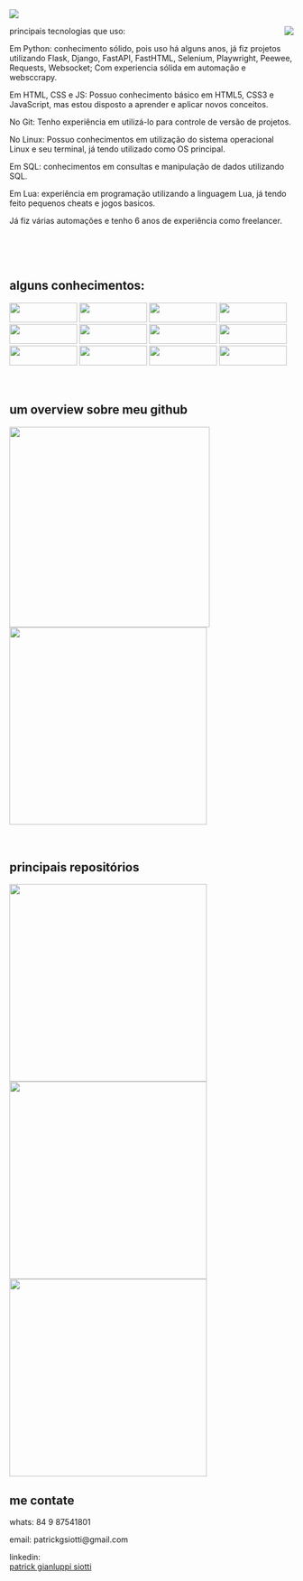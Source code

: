 <img src="https://capsule-render.vercel.app/api?type=waving&height=300&color=0:FE207B,100:ffbf60&text=Seja%20bem%20vindo&fontAlign=50&fontAlignY=30&desc=ao%20meu%20portifólio👋&descAlignY=50">

<div>
  <img align="right", src="https://gist.githubusercontent.com/patrick-siotti/46f4e22cb407d04008d14a4be9325ab9/raw/54e7cd03df670e99f55c4cef4137d041de9dd4d8/placa_patrick.svg">
  <div>
    <p>principais tecnologias que uso:</p> 
    <p>Em Python: conhecimento sólido, pois uso há alguns anos, já fiz projetos utilizando Flask, Django, FastAPI, FastHTML, Selenium, Playwright, Peewee, Requests, Websocket; Com experiencia sólida em automação e websccrapy.</p> 
    <p>Em HTML, CSS e JS: Possuo conhecimento básico em HTML5, CSS3 e JavaScript, mas estou disposto a aprender e aplicar novos conceitos.</p> 
    <p>No Git: Tenho experiência em utilizá-lo para controle de versão de projetos.</p> 
    <p>No Linux: Possuo conhecimentos em utilização do sistema operacional Linux e seu terminal, já tendo utilizado como OS principal.</p> 
    <p>Em SQL: conhecimentos em consultas e manipulação de dados utilizando SQL.</p> 
    <p>Em Lua: experiência em programação utilizando a linguagem Lua, já tendo feito pequenos cheats e jogos basicos.</p> 
    <p>Já fiz várias automações e tenho 6 anos de experiência como freelancer.</p>
  </div>
</div>
<br><br><br>
<div>
  <h2>alguns conhecimentos:</h2>
  <a href="https://pt.wikipedia.org/wiki/HTML5"><img src="https://img.shields.io/badge/-html5-0D1117?style=for-the-badge&logo=html5&labelColor=0D1117" width="120" height="35"></a>
  <a href="https://pt.wikipedia.org/wiki/Cascading_Style_Sheets"><img src="https://img.shields.io/badge/-css3-0D1117?style=for-the-badge&logo=css3&labelColor=0D1117" width="120" height="35"></a>
  <a href="https://pt.wikipedia.org/wiki/JavaScript"><img src="https://img.shields.io/badge/-Javascript-0D1117?style=for-the-badge&logo=javascript&labelColor=0D1117" width="120" height="35"></a>
  <a href="https://www.python.org"><img src="https://img.shields.io/badge/-Python-0D1117?style=for-the-badge&logo=python&labelColor=0D1117" width="120" height="35"></a>
  <a href="https://flask.palletsprojects.com/en/2.1.x/"><img src="https://img.shields.io/badge/-flask-0D1117?style=for-the-badge&logo=flask&labelColor=0D1117" width="120" height="35"></a>
  <a href="https://git-scm.com"><img src="https://img.shields.io/badge/-git-0D1117?style=for-the-badge&logo=git&labelColor=0D1117" width="120" height="35"></a>
  <a href="https://pt.wikipedia.org/wiki/Linux"><img src="https://img.shields.io/badge/-linux-0D1117?style=for-the-badge&logo=linux&labelColor=0D1117" width="120" height="35"></a>
  <a href="https://www.djangoproject.com"><img src="https://img.shields.io/badge/-Django-0D1117?style=for-the-badge&logo=django&labelColor=0D1117" width="120" height="35"></a>
  <a href="https://aws.amazon.com/pt/what-is/sql/"><img src="https://img.shields.io/badge/-SQL-0D1117?style=for-the-badge&logo=mysql&labelColor=0D1117" width="120" height="35"></a>
  <a href="https://www.lua.org"><img src="https://img.shields.io/badge/-lua-0D1117?style=for-the-badge&logo=lua&labelColor=0D1117" width="120" height="35"></a>
  <a href="https://playwright.dev/python/"><img src="https://img.shields.io/badge/-playwright-0D1117?style=for-the-badge&logo=playwright&labelColor=0D1117" width="120" height="35"></a>
  <a href="https://www.selenium.dev"><img src="https://img.shields.io/badge/-selenium-0D1117?style=for-the-badge&logo=selenium&labelColor=0D1117" width="120" height="35"></a>
</div>
<br><br>
<div>
  <h2>um overview sobre meu github</h2>
  <a href="https://github.com/patrick-siotti"><img src="https://github-readme-stats.vercel.app/api?username=patrick-siotti&show_icons=true&theme=dark" width="355"></a>
  <a href="https://github.com/patrick-siotti"><img src="https://github-readme-stats.vercel.app/api/top-langs/?username=patrick-siotti&layout=compact&theme=dark" width="350"></a>
</div>
<br><br>
<div>
  <h2>principais repositórios</h2>
  <a href="https://github.com/patrick-siotti/projetos-bubble.io"><img src="https://github-readme-stats.vercel.app/api/pin/?username=patrick-siotti&repo=projetos-bubble.io&theme=dark" width="350"></a>
  <a href="https://github.com/patrick-siotti/projetos-python-antigo"><img src="https://github-readme-stats.vercel.app/api/pin/?username=patrick-siotti&repo=projetos-python&theme=dark" width="350"></a>
  <a href="https://github.com/patrick-siotti/projetos-site-html"><img src="https://github-readme-stats.vercel.app/api/pin/?username=patrick-siotti&repo=projetos-site&theme=dark" width="350"></a>
</div>
<div>
  <h2>me contate</h2>
  <p>whats: 84 9 87541801</p>
  <p>email: patrickgsiotti@gmail.com</p>
  <!-- <p>portifolio: <a href='https://portiflio-76614.bubbleapps.io/version-test'>https://portiflio-76614.bubbleapps.io/version-test</a></p> -->
  linkedin: <div class="badge-base LI-profile-badge" data-locale="pt_BR" data-size="medium" data-theme="dark" data-type="VERTICAL" data-vanity="patrick-gianluppi-siotti" data-version="v1"><a class="badge-base__link LI-simple-link" href="https://br.linkedin.com/in/patrick-gianluppi-siotti?trk=profile-badge">patrick gianluppi siotti</a></div>
              
</div>

